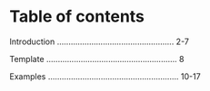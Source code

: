 # Table of contents

Introduction ................................................... 2-7

Template ......................................................... 8

Examples ......................................................... 10-17
